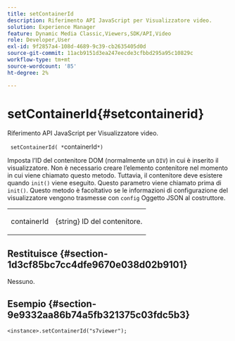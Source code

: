 ```yaml
---
title: setContainerId
description: Riferimento API JavaScript per Visualizzatore video.
solution: Experience Manager
feature: Dynamic Media Classic,Viewers,SDK/API,Video
role: Developer,User
exl-id: 9f2857a4-108d-4689-9c39-cb2635405d0d
source-git-commit: 11acb9151d3ea247eecde3cfbbd295a95c10829c
workflow-type: tm+mt
source-wordcount: '85'
ht-degree: 2%

---
```


# setContainerId{#setcontainerid}

Riferimento API JavaScript per Visualizzatore video.

` setContainerId( *`containerId`*)`

Imposta l’ID del contenitore DOM (normalmente un `DIV`) in cui è inserito il visualizzatore. Non è necessario creare l’elemento contenitore nel momento in cui viene chiamato questo metodo. Tuttavia, il contenitore deve esistere quando `init()` viene eseguito. Questo parametro viene chiamato prima di `init()`. Questo metodo è facoltativo se le informazioni di configurazione del visualizzatore vengono trasmesse con `config` Oggetto JSON al costruttore.

<table id="table_896DFF34A68A403DB93A6D597461A573"> 
 <tbody> 
  <tr> 
   <td colname="col1"> <p> <span class="codeph"> <span class="varname"> containerId </span> </span> </p> </td> 
   <td colname="col2"> <p> <span class="codeph"> {string} </span> ID del contenitore. </p> </td> 
  </tr> 
 </tbody> 
</table>

## Restituisce {#section-1d3cf85bc7cc4dfe9670e038d02b9101}

Nessuno.

## Esempio {#section-9e9332aa86b74a5fb321375c03fdc5b3}

```
<instance>.setContainerId("s7viewer");
```
